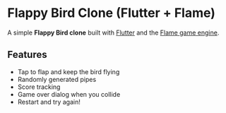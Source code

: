 # Flappy Bird Clone (Flutter + Flame)

A simple **Flappy Bird clone** built with [Flutter](https://flutter.dev) and the [Flame game engine](https://flame-engine.org/).

## Features

- Tap to flap and keep the bird flying
- Randomly generated pipes
- Score tracking
- Game over dialog when you collide
- Restart and try again!



